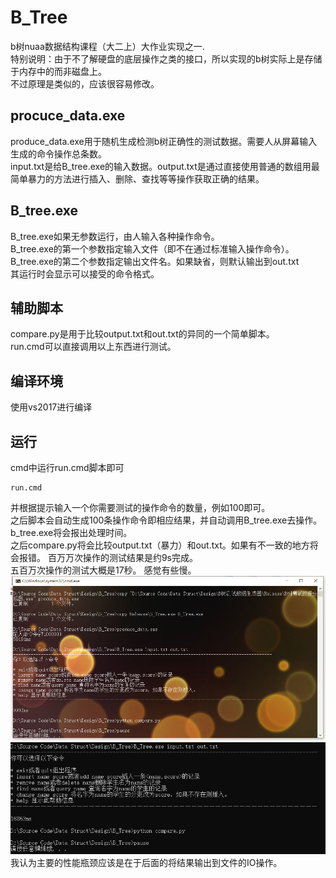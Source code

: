# B_Tree
b树nuaa数据结构课程（大二上）大作业实现之一.  
特别说明：由于不了解硬盘的底层操作之类的接口，所以实现的b树实际上是存储于内存中的而非磁盘上。  
不过原理是类似的，应该很容易修改。  
## procuce_data.exe
produce_data.exe用于随机生成检测b树正确性的测试数据。需要人从屏幕输入生成的命令操作总条数。  
input.txt是给B_tree.exe的输入数据。output.txt是通过直接使用普通的数组用最简单暴力的方法进行插入、删除、查找等等操作获取正确的结果。  

## B_tree.exe  
B_tree.exe如果无参数运行，由人输入各种操作命令。  
B_tree.exe的第一个参数指定输入文件（即不在通过标准输入操作命令）。  
B_tree.exe的第二个参数指定输出文件名。如果缺省，则默认输出到out.txt  
其运行时会显示可以接受的命令格式。  

## 辅助脚本
compare.py是用于比较output.txt和out.txt的异同的一个简单脚本。  
run.cmd可以直接调用以上东西进行测试。  
## 编译环境
使用vs2017进行编译  
## 运行
cmd中运行run.cmd脚本即可  

	run.cmd

并根据提示输入一个你需要测试的操作命令的数量，例如100即可。  
之后脚本会自动生成100条操作命令即相应结果，并自动调用B_tree.exe去操作。b_tree.exe将会报出处理时间。  
之后compare.py将会比较output.txt（暴力）和out.txt。如果有不一致的地方将会报错。
百万万次操作的测试结果是约9s完成。  
五百万次操作的测试大概是17秒。
感觉有些慢。
![百万规模](./百万规模测试.png)  
![五百万规模](./500万测试.png)  
我认为主要的性能瓶颈应该是在于后面的将结果输出到文件的IO操作。  